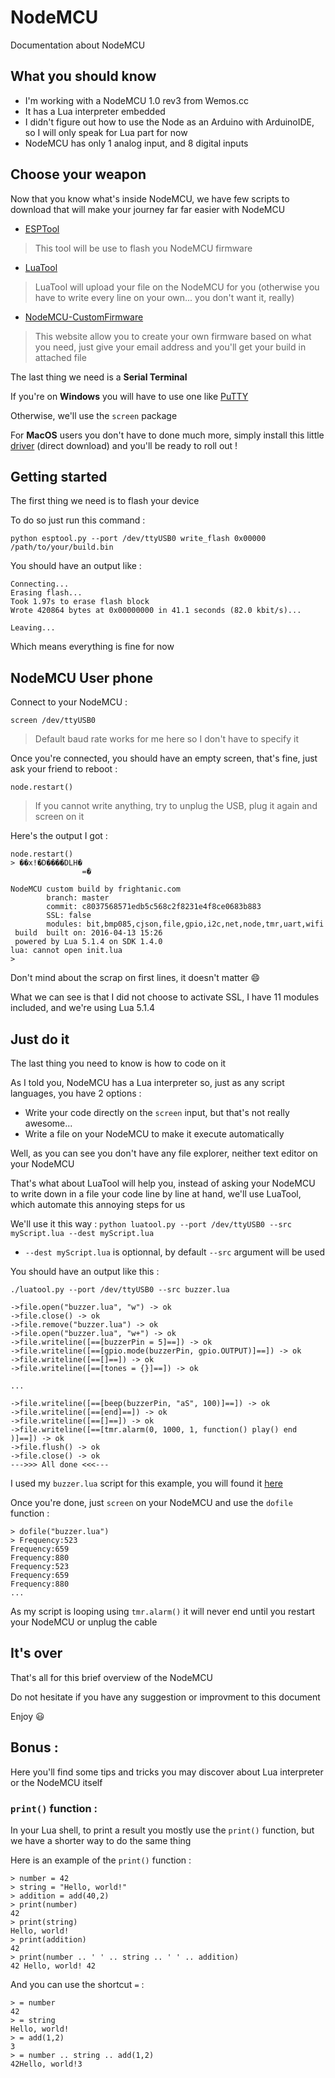 # NodeMCU
Documentation about NodeMCU

## What you should know
 - I'm working with a NodeMCU 1.0 rev3 from Wemos.cc
 - It has a Lua interpreter embedded
 - I didn't figure out how to use the Node as an Arduino with ArduinoIDE, so I will only speak for Lua part for now
 - NodeMCU has only 1 analog input, and 8 digital inputs

## Choose your weapon
Now that you know what's inside NodeMCU, we have few scripts to download that will make your journey far far easier with NodeMCU

 - [ESPTool](https://github.com/themadinventor/esptool)

> This tool will be use to flash you NodeMCU firmware

 - [LuaTool](https://github.com/4refr0nt/luatool)

> LuaTool will upload your file on the NodeMCU for you (otherwise you have to write every line on your own... you don't want it, really)

 - [NodeMCU-CustomFirmware](http://nodemcu-build.com/index.php)

> This website allow you to create your own firmware based on what you need, just give your email address and you'll get your build in attached file

The last thing we need is a **Serial Terminal**

If you're on **Windows** you will have to use one like [PuTTY](http://www.putty.org/)

Otherwise, we'll use the `screen` package

For **MacOS** users you don't have to done much more, simply install this little [driver](http://raysfiles.com/drivers/ch341ser_mac.zip) (direct download) and you'll be ready to roll out !

## Getting started
The first thing we need is to flash your device

To do so just run this command :

`python esptool.py --port /dev/ttyUSB0 write_flash 0x00000 /path/to/your/build.bin`

You should have an output like :
```
Connecting...
Erasing flash...
Took 1.97s to erase flash block
Wrote 420864 bytes at 0x00000000 in 41.1 seconds (82.0 kbit/s)...

Leaving...
```

Which means everything is fine for now

## NodeMCU User phone
Connect to your NodeMCU :

`screen /dev/ttyUSB0`
> Default baud rate works for me here so I don't have to specify it

Once you're connected, you should have an empty screen, that's fine, just ask your friend to reboot :

`node.restart()`
> If you cannot write anything, try to unplug the USB, plug it again and screen on it

Here's the output I got :
```
node.restart()
> ��x!�D����DLH�
                =�

NodeMCU custom build by frightanic.com
        branch: master
        commit: c8037568571edb5c568c2f8231e4f8ce0683b883
        SSL: false
        modules: bit,bmp085,cjson,file,gpio,i2c,net,node,tmr,uart,wifi
 build  built on: 2016-04-13 15:26
 powered by Lua 5.1.4 on SDK 1.4.0
lua: cannot open init.lua
>
```

Don't mind about the scrap on first lines, it doesn't matter :smile:

What we can see is that I did not choose to activate SSL, I have 11 modules included, and we're using Lua 5.1.4

## Just do it

The last thing you need to know is how to code on it

As I told you, NodeMCU has a Lua interpreter so, just as any script languages, you have 2 options :

 - Write your code directly on the `screen` input, but that's not really awesome...
 - Write a file on your NodeMCU to make it execute automatically

Well, as you can see you don't have any file explorer, neither text editor on your NodeMCU

That's what about LuaTool will help you, instead of asking your NodeMCU to write down in a file your code line by line at hand, we'll use LuaTool, which automate this annoying steps for us

We'll use it this way :
`python luatool.py --port /dev/ttyUSB0 --src myScript.lua --dest myScript.lua`

 - `--dest myScript.lua` is optionnal, by default `--src` argument will be used

You should have an output like this :
```
./luatool.py --port /dev/ttyUSB0 --src buzzer.lua 

->file.open("buzzer.lua", "w") -> ok
->file.close() -> ok
->file.remove("buzzer.lua") -> ok
->file.open("buzzer.lua", "w+") -> ok
->file.writeline([==[buzzerPin = 5]==]) -> ok
->file.writeline([==[gpio.mode(buzzerPin, gpio.OUTPUT)]==]) -> ok
->file.writeline([==[]==]) -> ok
->file.writeline([==[tones = {}]==]) -> ok

...

->file.writeline([==[beep(buzzerPin, "aS", 100)]==]) -> ok
->file.writeline([==[end]==]) -> ok
->file.writeline([==[]==]) -> ok
->file.writeline([==[tmr.alarm(0, 1000, 1, function() play() end )]==]) -> ok
->file.flush() -> ok
->file.close() -> ok
--->>> All done <<<---

```

I used my `buzzer.lua` script for this example, you will found it [here](https://github.com/Hydhen/NodeMCU/blob/master/Buzzer/buzzer.lua)

Once you're done, just `screen` on your NodeMCU and use the `dofile` function :
```
> dofile("buzzer.lua")
> Frequency:523
Frequency:659
Frequency:880
Frequency:523
Frequency:659
Frequency:880
...
```

As my script is looping using `tmr.alarm()` it will never end until you restart your NodeMCU or unplug the cable

## It's over

That's all for this brief overview of the NodeMCU

Do not hesitate if you have any suggestion or improvment to this document

Enjoy :smiley:

## Bonus :

Here you'll find some tips and tricks you may discover about Lua interpreter or the NodeMCU itself

### `print()` function :

In your Lua shell, to print a result you mostly use the `print()` function, but we have a shorter way to do the same thing

Here is an example of the `print()` function :

```
> number = 42
> string = "Hello, world!"
> addition = add(40,2)
> print(number)
42
> print(string)
Hello, world!
> print(addition)
42
> print(number .. ' ' .. string .. ' ' .. addition)
42 Hello, world! 42
```

And you can use the shortcut `=` :

```
> = number
42
> = string
Hello, world!
> = add(1,2)
3
> = number .. string .. add(1,2)
42Hello, world!3
```
